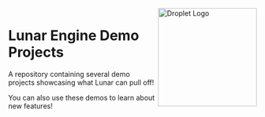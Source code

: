 <img src="https://avatars.githubusercontent.com/u/146598504" alt="Droplet Logo" align="right" width="200" height="200" />

# Lunar Engine Demo Projects
A repository containing several demo projects showcasing what Lunar can pull off!

You can also use these demos to learn about new features!
